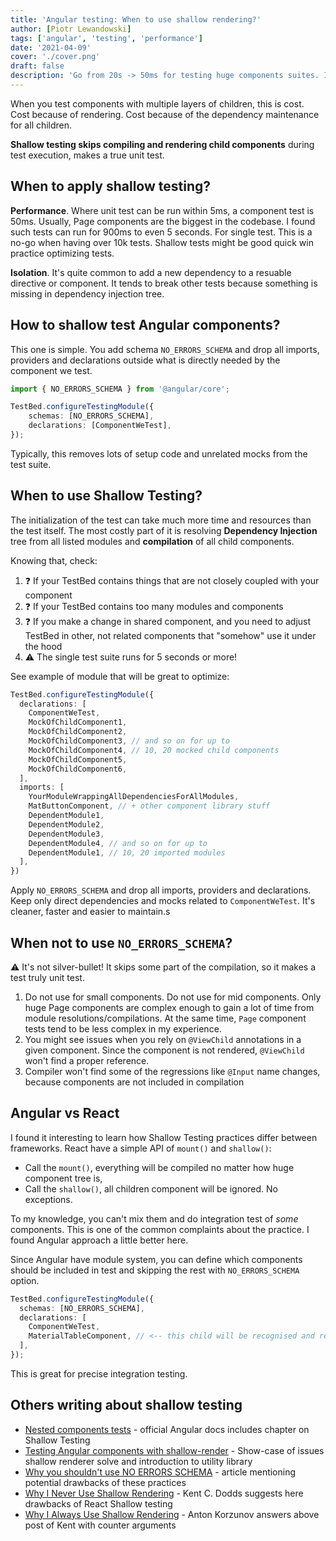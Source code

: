 ```yaml
---
title: 'Angular testing: When to use shallow rendering?'
author: [Piotr Lewandowski]
tags: ['angular', 'testing', 'performance']
date: '2021-04-09'
cover: './cover.png'
draft: false
description: 'Go from 20s -> 50ms for testing huge components suites. Is shallow testing a silver bullet then?'
---
```


When you test components with multiple layers of children, this is cost. Cost because of rendering. Cost because of the dependency maintenance for all children. 

**Shallow testing skips compiling and rendering child components** during test execution, makes a true unit test.

## When to apply shallow testing?

**Performance**. Where unit test can be run within 5ms, a component test is 50ms. Usually, Page components are the biggest in the codebase. I found such tests can run for 900ms to even 5 seconds. For single test. This is a no-go when having over 10k tests. Shallow tests might be good quick win practice optimizing tests.

**Isolation**. It's quite common to add a new dependency to a resuable directive or component. It tends to break other tests because something is missing in dependency injection tree. 

## How to shallow test Angular components?

This one is simple. You add schema `NO_ERRORS_SCHEMA` and drop all imports, providers and declarations outside what is directly needed by the component we test.  

```typescript
import { NO_ERRORS_SCHEMA } from '@angular/core';

TestBed.configureTestingModule({
    schemas: [NO_ERRORS_SCHEMA],
    declarations: [ComponentWeTest],
});
```

Typically, this removes lots of setup code and unrelated mocks from the test suite.

## When to use Shallow Testing?

The initialization of the test can take much more time and resources than the test itself. The most costly part of it is resolving **Dependency Injection** tree from all listed modules and **compilation** of all child components.

Knowing that, check:

1. ❓ If your TestBed contains things that are not closely coupled with your component
1. ❓ If your TestBed contains too many modules and components
1. ❓ If you make a change in shared component, and you need to adjust TestBed in other, not related components that "somehow" use it under the hood 
1. ⚠️ The single test suite runs for 5 seconds or more!

See example of module that will be great to optimize:
```typescript
TestBed.configureTestingModule({
  declarations: [
    ComponentWeTest,
    MockOfChildComponent1,
    MockOfChildComponent2,
    MockOfChildComponent3, // and so on for up to
    MockOfChildComponent4, // 10, 20 mocked child components
    MockOfChildComponent5,
    MockOfChildComponent6,
  ],
  imports: [
    YourModuleWrappingAllDependenciesForAllModules,
    MatButtonComponent, // + other component library stuff
    DependentModule1,
    DependentModule2,
    DependentModule3,
    DependentModule4, // and so on for up to
    DependentModule1, // 10, 20 imported modules
  ],
})
```

Apply `NO_ERRORS_SCHEMA` and drop all imports, providers and declarations. Keep only direct dependencies and mocks related to `ComponentWeTest`. It's cleaner, faster and easier to maintain.s 

## When not to use `NO_ERRORS_SCHEMA`?

⚠️ It's not silver-bullet! It skips some part of the compilation, so it makes a test truly unit test.

1. Do not use for small components. Do not use for mid components. Only huge Page components are complex enough to gain a lot of time from module resolutions/compilations. At the same time, `Page` component tests tend to be less complex in my experience.
2. You might see issues when you rely on `@ViewChild` annotations in a given component. Since the component is not rendered, `@ViewChild` won't find a proper reference.
3. Compiler won't find some of the regressions like `@Input` name changes, because components are not included in compilation

## Angular vs React

I found it interesting to learn how Shallow Testing practices differ between frameworks. React have a simple API of `mount()` and `shallow()`:

* Call the `mount()`, everything will be compiled no matter how huge component tree is, 
* Call the `shallow()`, all children component will be ignored. No exceptions. 

To my knowledge, you can't mix them and do integration test of *some* components. This is one of the common complaints about the practice. I found Angular approach a little better here. 

Since Angular have module system, you can define which components should be included in test and skipping the rest with `NO_ERRORS_SCHEMA` option. 

```typescript
TestBed.configureTestingModule({
  schemas: [NO_ERRORS_SCHEMA],
  declarations: [
    ComponentWeTest,
    MaterialTableComponent, // <-- this child will be recognised and rendered
  ],
});
```

This is great for precise integration testing.

## Others writing about shallow testing



* [Nested components tests](https://angular.io/guide/testing-components-scenarios#nested-component-tests) - official Angular docs includes chapter on Shallow Testing
* [Testing Angular components with shallow-render](https://medium.com/@getsaf/testing-angular-components-with-shallow-render-9334d16dc2e3) - Show-case of issues shallow renderer solve and introduction to utility library
* [Why you shouldn't use NO ERRORS SCHEMA](https://medium.com/@fivedicephoto/why-you-shouldnt-use-no-errors-schema-in-angular-unit-tests-cdd478c30782) - article mentioning potential drawbacks of these practices
* [Why I Never Use Shallow Rendering](https://kentcdodds.com/blog/why-i-never-use-shallow-rendering) - Kent C. Dodds suggests here drawbacks of React Shallow testing
* [Why I Always Use Shallow Rendering](https://hackernoon.com/why-i-always-use-shallow-rendering-a3a50da60942) - Anton Korzunov answers above post of Kent with counter arguments

